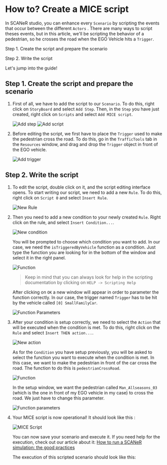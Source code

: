 

# How to? Create a MICE script

In SCANeR studio, you can enhance every `Scenario` by scripting the events that occur between the different `Actors` . There are many ways to script theses events, but in this article, we'll be scripting the behavior of a pedestrian, so he crosses the road when the EGO Vehicle hits a `Trigger`.

Step 1. Create the script and prepare the scenario

Step 2. Write the script

Let's jump into the guide!

## Step 1. Create the script and prepare the scenario

1. First of all, we have to add the script to our `Scenario`. To do this, right click on `StoryBoard` and select `Add Step`. Then, in the `Step` you have just created, right click on `Scripts` and select `Add MICE script`.

   ![Add step](./assets/New_Step.png) ![Add script](./assets/New_Script.png)

2. Before editing the script, we first have to place the `Trigger` used to make the pedestrian cross the road. To do this, go in the `TrafficTools` tab in the `Resources` window, and drag and drop the `Trigger` object in front of the EGO vehicle.

   ![Add trigger](./assets/Add_Trigger.png)

## Step 2. Write the script

1. To edit the script, double click on it, and the script editing interface opens. To start writing our script, we need to add a new `Rule`. To do this, right click on `Script 0` and select `Insert Rule`.

   ![New Rule](./assets/New_Rule.png)

2. Then you need to add a new condition to your newly created `Rule`. Right click on the rule, and select `Insert Condition...`.

   ![New condition](./assets/New_Condition.png)

   You will be prompted to choose which condition you want to add. In our case, we need the `isTriggeredByVehicle` function as a condition. Just type the function you are looking for in the bottom of the window and select it in the right panel.

   ![Function](./assets/New_Condition_1.png)

   > Keep in mind that you can always look for help in the scripting documentation by clicking on `HELP -> Scripting Help`

   After clicking on `OK` a new window will appear in order to parameter the function correctly. In our case, the trigger named `Trigger` has to be hit by the vehicle called `[0] SmallFamilyCar`.

   ![Function Parameters](./assets/New_Condition_2.png)

3. After your condition is setup correctly, we need to select the `Action` that will be executed when the condition is met. To do this, right click on the `Rule` and select `Insert THEN action...`. 

   ![New action](./assets/New_Action.png)

   As for the `Condition` you have setup previously, you will be asked to select the function you want to execute when the condition is met. In this case, we want to make the pedestrian in front of the car cross the road. The function to do this is `pedestrianCrossRoad`.

   ![Function](./assets/New_Action_1.png)

   In the setup window, we want the pedestrian called `Man_Allseasons_03` (which is the one in front of my EGO vehicle in my case) to cross the road. We just have to change this parameter.

   ![Function parameters](./assets/New_Action_2.png)

4. Your MICE script is now operational! It should look like this : 

   ![MICE Script](./assets/Script_Result.png)

   You can now save your scenario and execute it. If you need help for the execution, check out our article about it: [How to run a SCANeR simulation: the good practices](../HT_Run_a_simulation_good_practices/HT_Run_a_simulation_good_practices.md)

   The execution of this scripted scenario should look like this:
